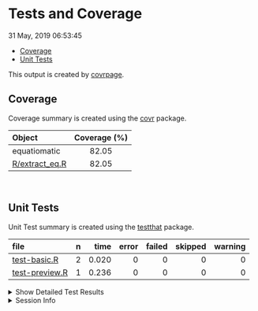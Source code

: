 Tests and Coverage
================
31 May, 2019 06:53:45

  - [Coverage](#coverage)
  - [Unit Tests](#unit-tests)

This output is created by
[covrpage](https://github.com/metrumresearchgroup/covrpage).

## Coverage

Coverage summary is created using the
[covr](https://github.com/r-lib/covr) package.

| Object                               | Coverage (%) |
| :----------------------------------- | :----------: |
| equatiomatic                         |    82.05     |
| [R/extract\_eq.R](../R/extract_eq.R) |    82.05     |

<br>

## Unit Tests

Unit Test summary is created using the
[testthat](https://github.com/r-lib/testthat)
package.

| file                                      | n |  time | error | failed | skipped | warning |
| :---------------------------------------- | -: | ----: | ----: | -----: | ------: | ------: |
| [test-basic.R](testthat/test-basic.R)     | 2 | 0.020 |     0 |      0 |       0 |       0 |
| [test-preview.R](testthat/test-preview.R) | 1 | 0.236 |     0 |      0 |       0 |       0 |

<details closed>

<summary> Show Detailed Test Results
</summary>

| file                                          | context | test                   | status | n |  time |
| :-------------------------------------------- | :------ | :--------------------- | :----- | -: | ----: |
| [test-basic.R](testthat/test-basic.R#L13)     | basic   | extract: default       | PASS   | 1 | 0.017 |
| [test-basic.R](testthat/test-basic.R#L18)     | basic   | extract: all variables | PASS   | 1 | 0.003 |
| [test-preview.R](testthat/test-preview.R#L12) | preview | preview: texPreview    | PASS   | 1 | 0.236 |

</details>

<details>

<summary> Session Info </summary>

| Field    | Value                               |
| :------- | :---------------------------------- |
| Version  | R version 3.5.1 (2018-07-02)        |
| Platform | x86\_64-apple-darwin15.6.0 (64-bit) |
| Running  | macOS 10.14.5                       |
| Language | en\_US                              |
| Timezone | America/New\_York                   |

| Package  | Version |
| :------- | :------ |
| testthat | 2.0.1   |
| covr     | 3.2.1   |
| covrpage | 0.0.70  |

</details>

<!--- Final Status : pass --->
